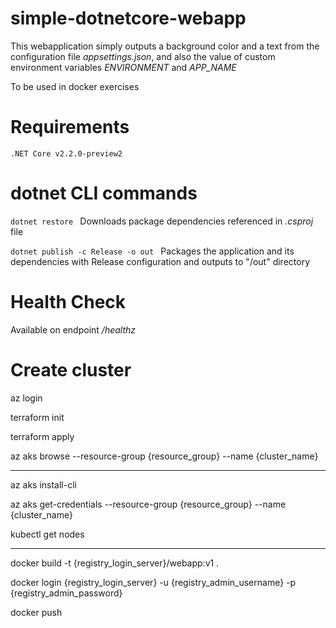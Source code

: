 # simple-dotnetcore-webapp 

This webapplication simply outputs a background color and a text from the configuration file *appsettings.json*, and also the value of custom environment variables *ENVIRONMENT* and *APP_NAME*

To be used in docker exercises

# Requirements
```
.NET Core v2.2.0-preview2
```

# dotnet CLI commands
```dotnet restore ```
Downloads package dependencies referenced in *.csproj* file

```dotnet publish -c Release -o out ```
Packages the application and its dependencies with Release configuration and outputs to "/out" directory

# Health Check
Available on endpoint */healthz*


# Create cluster

az login

terraform init

terraform apply

az aks browse --resource-group {resource_group} --name {cluster_name}

-----

az aks install-cli

az aks get-credentials --resource-group {resource_group} --name {cluster_name}

kubectl get nodes

------

docker build -t {registry_login_server}/webapp:v1 .

docker login {registry_login_server} -u {registry_admin_username} -p {registry_admin_password}

docker push
